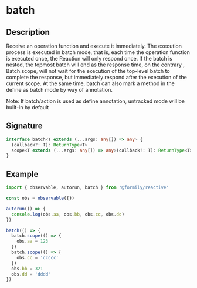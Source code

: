 # batch

## Description

Receive an operation function and execute it immediately. The execution process is executed in batch mode, that is, each time the operation function is executed once, the Reaction will only respond once. If the batch is nested, the topmost batch will end as the response time, on the contrary , Batch.scope, will not wait for the execution of the top-level batch to complete the response, but immediately respond after the execution of the current scope. At the same time, batch can also mark a method in the define as batch mode by way of annotation.

Note: If batch/action is used as define annotation, untracked mode will be built-in by default

## Signature

```ts
interface batch<T extends (...args: any[]) => any> {
  (callback?: T): ReturnType<T>
  scope<T extends (...args: any[]) => any>(callback?: T): ReturnType<T>
}
```

## Example

```ts
import { observable, autorun, batch } from '@formily/reactive'

const obs = observable({})

autorun(() => {
  console.log(obs.aa, obs.bb, obs.cc, obs.dd)
})

batch(() => {
  batch.scope(() => {
    obs.aa = 123
  })
  batch.scope(() => {
    obs.cc = 'ccccc'
  })
  obs.bb = 321
  obs.dd = 'dddd'
})
```
